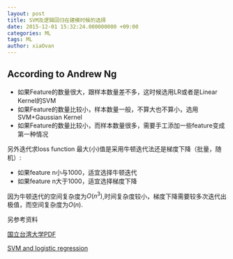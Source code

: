 ```yaml
---
layout: post
title: SVM及逻辑回归在建模时候的选择
date: 2015-12-01 15:32:24.000000000 +09:00
categories: ML
tags: ML
author: xiaOvan
---
```


According to Andrew Ng
---



* 如果Feature的数量很大，跟样本数量差不多，这时候选用LR或者是Linear Kernel的SVM
* 如果Feature的数量比较小，样本数量一般，不算大也不算小，选用SVM+Gaussian Kernel
* 如果Feature的数量比较小，而样本数量很多，需要手工添加一些feature变成第一种情况

另外迭代求loss function 最大(小)值是采用牛顿迭代法还是梯度下降（批量，随机）:

* 如果feature n小与1000，适宜选择牛顿迭代
* 如果feature n大于1000，适宜选择梯度下降

因为牛顿迭代的空间复杂度为$O(n^3)$,时间复杂度较小，梯度下降需要较多次迭代出极值，而空间复杂度为$O(n)$.


另参考资料

[国立台湾大学PDF][ref]

[SVM and logistic regression][ref1]

[ref]: http://www.csie.ntu.edu.tw/~cjlin/talks/msri.pdf

[ref1]: http://charlesx.top/2016/03/LR-SVM/
